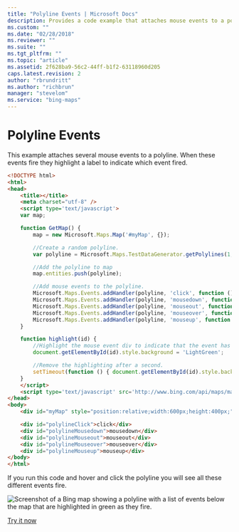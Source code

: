 ```yaml
---
title: "Polyline Events | Microsoft Docs"
description: Provides a code example that attaches mouse events to a polyline, which will be highlighted by labels as the events fire.
ms.custom: ""
ms.date: "02/28/2018"
ms.reviewer: ""
ms.suite: ""
ms.tgt_pltfrm: ""
ms.topic: "article"
ms.assetid: 2f628ba9-56c2-44ff-b1f2-63118960d205
caps.latest.revision: 2
author: "rbrundritt"
ms.author: "richbrun"
manager: "stevelom"
ms.service: "bing-maps"
---
```


# Polyline Events

This example attaches several mouse events to a polyline. When these events fire they highlight a label to indicate which event fired. 

```html
<!DOCTYPE html>
<html>
<head>
    <title></title>
    <meta charset="utf-8" />
	<script type='text/javascript'>
    var map;

    function GetMap() {
        map = new Microsoft.Maps.Map('#myMap', {});

        //Create a random polyline.
        var polyline = Microsoft.Maps.TestDataGenerator.getPolylines(1, map.getBounds());

        //Add the polyline to map
        map.entities.push(polyline);

        //Add mouse events to the polyline.
        Microsoft.Maps.Events.addHandler(polyline, 'click', function () { highlight('polylineClick'); });
        Microsoft.Maps.Events.addHandler(polyline, 'mousedown', function () { highlight('polylineMousedown'); });
        Microsoft.Maps.Events.addHandler(polyline, 'mouseout', function () { highlight('polylineMouseout'); });
        Microsoft.Maps.Events.addHandler(polyline, 'mouseover', function () { highlight('polylineMouseover'); });
        Microsoft.Maps.Events.addHandler(polyline, 'mouseup', function () { highlight('polylineMouseup'); });
    }

    function highlight(id) {
        //Highlight the mouse event div to indicate that the event has fired.
        document.getElementById(id).style.background = 'LightGreen';

        //Remove the highlighting after a second.
        setTimeout(function () { document.getElementById(id).style.background = 'white'; }, 1000);
    }
    </script>
    <script type='text/javascript' src='http://www.bing.com/api/maps/mapcontrol?callback=GetMap&key=[YOUR_BING_MAPS_KEY]' async defer></script>
</head>
<body>
    <div id="myMap" style="position:relative;width:600px;height:400px;"></div>

    <div id="polylineClick">click</div>
    <div id="polylineMousedown">mousedown</div>
    <div id="polylineMouseout">mouseout</div>
    <div id="polylineMouseover">mouseover</div>
    <div id="polylineMouseup">mouseup</div>
</body>
</html>
```

If you run this code and hover and click the polyline you will see all these different events fire.

![Screenshot of a Bing map showing a polyline with a list of events below the map that are highlighted in green as they fire.](../../media/bmv8-polylineevents.png)

[Try it now](https://www.bing.com/api/maps/sdk/mapcontrol/isdk#polylineAllEvents+JS)
